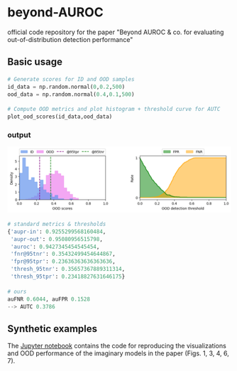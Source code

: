 # beyond-AUROC
official code repository for the paper "Beyond AUROC &amp; co. for evaluating out-of-distribution detection performance"

## Basic usage

```python
# Generate scores for ID and OOD samples
id_data = np.random.normal(0,0.2,500)
ood_data = np.random.normal(0.4,0.1,500)

# Compute OOD metrics and plot histogram + threshold curve for AUTC
plot_ood_scores(id_data,ood_data)
```
### output
![Normalized histogram of OOD scores (left), FNR / FPR vs. threshold curves (right)](example_plots.png)

```python
# standard metrics & thresholds
{'aupr-in': 0.9255299568160484,
 'aupr-out': 0.95080956515798,
 'auroc': 0.9427345454545454,
 'fnr@95tnr': 0.35432499454644867,
 'fpr@95tpr': 0.23636363636363636,
 'thresh_95tnr': 0.35657367889311314,
 'thresh_95tpr': 0.23418827631646175}
 
# ours
auFNR 0.6044, auFPR 0.1528
--> AUTC 0.3786
```

## Synthetic examples

The [Jupyter notebook](./imaginary%20models.ipynb) contains the code for reproducing the visualizations and OOD performance of the imaginary models in the paper (Figs. 1, 3, 4, 6, 7).
